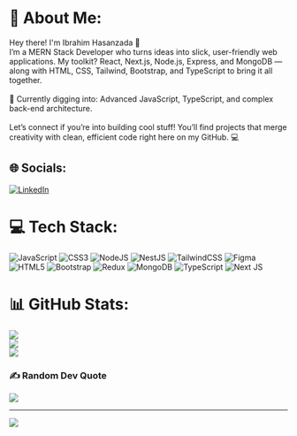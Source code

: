 # 💫 About Me:
Hey there! I'm Ibrahim Hasanzada 👋<br>I’m a MERN Stack Developer who turns ideas into slick, user-friendly web applications. My toolkit? React, Next.js, Node.js, Express, and MongoDB — along with HTML, CSS, Tailwind, Bootstrap, and TypeScript to bring it all together.<br><br>🌱 Currently digging into: Advanced JavaScript, TypeScript, and complex back-end architecture.<br><br>Let’s connect if you’re into building cool stuff! You’ll find projects that merge creativity with clean, efficient code right here on my GitHub. 💻


## 🌐 Socials:
[![LinkedIn](https://img.shields.io/badge/LinkedIn-%230077B5.svg?logo=linkedin&logoColor=white)](https://linkedin.com/in/https://www.linkedin.com/in/ibrahim-hasanzada-6b677225a/) 

# 💻 Tech Stack:
![JavaScript](https://img.shields.io/badge/javascript-%23323330.svg?style=for-the-badge&logo=javascript&logoColor=%23F7DF1E) ![CSS3](https://img.shields.io/badge/css3-%231572B6.svg?style=for-the-badge&logo=css3&logoColor=white) ![NodeJS](https://img.shields.io/badge/node.js-6DA55F?style=for-the-badge&logo=node.js&logoColor=white) ![NestJS](https://img.shields.io/badge/nestjs-%23E0234E.svg?style=for-the-badge&logo=nestjs&logoColor=white) ![TailwindCSS](https://img.shields.io/badge/tailwindcss-%2338B2AC.svg?style=for-the-badge&logo=tailwind-css&logoColor=white) ![Figma](https://img.shields.io/badge/figma-%23F24E1E.svg?style=for-the-badge&logo=figma&logoColor=white) ![HTML5](https://img.shields.io/badge/html5-%23E34F26.svg?style=for-the-badge&logo=html5&logoColor=white) ![Bootstrap](https://img.shields.io/badge/bootstrap-%238511FA.svg?style=for-the-badge&logo=bootstrap&logoColor=white) ![Redux](https://img.shields.io/badge/redux-%23593d88.svg?style=for-the-badge&logo=redux&logoColor=white) ![MongoDB](https://img.shields.io/badge/MongoDB-%234ea94b.svg?style=for-the-badge&logo=mongodb&logoColor=white) ![TypeScript](https://img.shields.io/badge/typescript-%23007ACC.svg?style=for-the-badge&logo=typescript&logoColor=white) ![Next JS](https://img.shields.io/badge/Next-black?style=for-the-badge&logo=next.js&logoColor=white)
# 📊 GitHub Stats:
![](https://github-readme-stats.vercel.app/api?username=IbrahimHasanzada&theme=dark&hide_border=false&include_all_commits=false&count_private=false)<br/>
![](https://github-readme-streak-stats.herokuapp.com/?user=IbrahimHasanzada&theme=dark&hide_border=false)<br/>
![](https://github-readme-stats.vercel.app/api/top-langs/?username=IbrahimHasanzada&theme=dark&hide_border=false&include_all_commits=false&count_private=false&layout=compact)

### ✍️ Random Dev Quote
![](https://quotes-github-readme.vercel.app/api?type=horizontal&theme=radical)

---
[![](https://visitcount.itsvg.in/api?id=IbrahimHasanzada&icon=0&color=0)](https://visitcount.itsvg.in)

<!-- Proudly created with GPRM ( https://gprm.itsvg.in ) -->
